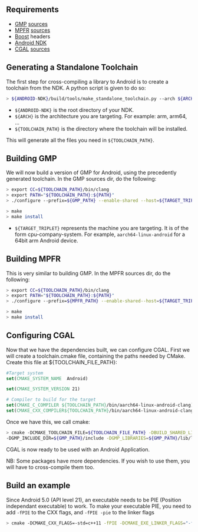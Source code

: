 ## Requirements

- [GMP] [sources][GMP sources]
- [MPFR] [sources][MPFR sources]
- [Boost] headers
- [Android NDK]
- [CGAL] [sources][CGAL sources]

[GMP]: https://gmplib.org/
[MPFR]: http://www.mpfr.org/
[Boost]: http://www.boost.org/
[Android NDK]: https://developer.android.com/ndk/downloads/index.html
[CGAL]: https://www.cgal.org/

[GMP sources]: https://gmplib.org/#DOWNLOAD
[MPFR sources]: http://www.mpfr.org/mpfr-current/#download
[CGAL sources]: https://www.cgal.org/download/last

## Generating a Standalone Toolchain
The first step for cross-compiling a library to Android is to create a toolchain from the NDK. 
A python script is given to do so:
```bash
> ${ANDROID-NDK}/build/tools/make_standalone_toolchain.py --arch ${ARCH} --install-dir ${TOOLCHAIN_PATH}
```
- `${ANDROID-NDK}` is the root directory of your NDK.
- `${ARCH}` is the architecture you are targeting. For example: arm, arm64, ...
- `${TOOLCHAIN_PATH}` is the directory where the toolchain will be installed.


This will generate all the files you need in `${TOOLCHAIN_PATH}`.

## Building GMP
We will now build a version of GMP for Android, using the precedently generated toolchain.
In the GMP sources dir, do the following:
```bash
> export CC=${TOOLCHAIN_PATH}/bin/clang
> export PATH="${TOOLCHAIN_PATH}:${PATH}"
> ./configure --prefix=${GMP_PATH} --enable-shared --host=${TARGET_TRIPLET}

> make
> make install
```
- `${TARGET_TRIPLET}` represents the machine you are targeting. It is of the form cpu-company-system. For example, `aarch64-linux-android` for a 64bit arm Android device.

## Building MPFR
This is very similar to building GMP. 
In the MPFR sources dir, do the following:

```bash
> export CC=${TOOLCHAIN_PATH}/bin/clang
> export PATH="${TOOLCHAIN_PATH}:${PATH}"
> ./configure --prefix=${MPFR_PATH} --enable-shared--host=${TARGET_TRIPLET} --with-gmp=${GMP_PATH}

> make
> make install
```

## Configuring CGAL
Now that we have the dependencies built, we can configure CGAL.
First we will create a toolchain.cmake file, containing the paths needed by CMake.
Create this file at ${TOOLCHAIN_FILE_PATH}:
```cmake
#Target system
set(CMAKE_SYSTEM_NAME  Android)

set(CMAKE_SYSTEM_VERSION 21)

# Compiler to build for the target
set(CMAKE_C_COMPILER ${TOOLCHAIN_PATH}/bin/aarch64-linux-android-clang)
set(CMAKE_CXX_COMPILER${TOOLCHAIN_PATH}/bin/aarch64-linux-android-clang++)
```

Once we have this, we call cmake:
```bash
> cmake -DCMAKE_TOOLCHAIN_FILE=${TOOLCHAIN_FILE_PATH} -DBUILD_SHARED_LIBS=true -DWITH_CGAL_Core=FALSE  -DCMAKE_CXX_FLAGS=-std=c++11 -DCGAL_test_cpp_version_RUN_RES=0
-DGMP_INCLUDE_DIR=${GMP_PATH}/include -DGMP_LIBRARIES=${GMP_PATH}/lib/libgmp.so -DMPFR_INCLUDE_DIR=${MPFR_PATH}/include -DMPFR_LIBRARIES=${MPFR_PATH}/lib/libgmp.so -DBOOST_INCLUDE_DIR=${BOOST_INCLUDE_PATH} -DCGAL_HEADER_ONLY=true
```

CGAL is now ready to be used with an Android Application. 

NB: Some packages have more dependencies. If you wish to use them, you will have to cross-compile them too.

## Build an example

Since Android 5.0 (API level 21), an executable needs to be PIE (Position independant executable) to work. To make your executable PIE, you need to add `-fPIE` to the CXX flags, and `-fPIE -pie` to the linker flags

```bash
> cmake -DCMAKE_CXX_FLAGS=-std=c++11 -fPIE -DCMAKE_EXE_LINKER_FLAGS="-fPIE -pie" .
```